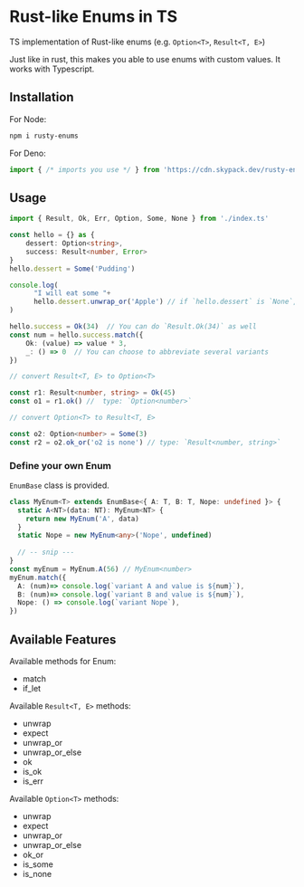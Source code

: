 # Rust-like Enums in TS

TS implementation of Rust-like enums (e.g. `Option<T>`, `Result<T, E>`)

Just like in rust, this makes you able to use enums with custom values.
It works with Typescript.
## Installation

For Node:

```sh
npm i rusty-enums
```

For Deno:

```ts
import { /* imports you use */ } from 'https://cdn.skypack.dev/rusty-enums?dts'
```

## Usage

```ts
import { Result, Ok, Err, Option, Some, None } from './index.ts'

const hello = {} as {
    dessert: Option<string>,
    success: Result<number, Error>
}
hello.dessert = Some('Pudding')

console.log(
      "I will eat some "+
      hello.dessert.unwrap_or('Apple') // if `hello.dessert` is `None`, 'Apple' will be returned.
)

hello.success = Ok(34)  // You can do `Result.Ok(34)` as well
const num = hello.success.match({
    Ok: (value) => value * 3,
    _: () => 0  // You can choose to abbreviate several variants
})

// convert Result<T, E> to Option<T>

const r1: Result<number, string> = Ok(45)
const o1 = r1.ok() //  type: `Option<number>`

// convert Option<T> to Result<T, E>

const o2: Option<number> = Some(3)
const r2 = o2.ok_or('o2 is none') // type: `Result<number, string>`
```

### Define your own Enum

`EnumBase` class is provided.

```ts
class MyEnum<T> extends EnumBase<{ A: T, B: T, Nope: undefined }> {
  static A<NT>(data: NT): MyEnum<NT> {
    return new MyEnum('A', data)
  }
  static Nope = new MyEnum<any>('Nope', undefined)
  
  // -- snip ---
}
const myEnum = MyEnum.A(56) // MyEnum<number>
myEnum.match({
  A: (num)=> console.log(`variant A and value is ${num}`),
  B: (num)=> console.log(`variant B and value is ${num}`),
  Nope: () => console.log(`variant Nope`),
})

```

## Available Features

Available methods for Enum:
- match
- if_let

Available `Result<T, E>` methods:
- unwrap
- expect
- unwrap_or
- unwrap_or_else
- ok
- is_ok
- is_err

Available `Option<T>` methods:
- unwrap
- expect
- unwrap_or
- unwrap_or_else
- ok_or
- is_some
- is_none